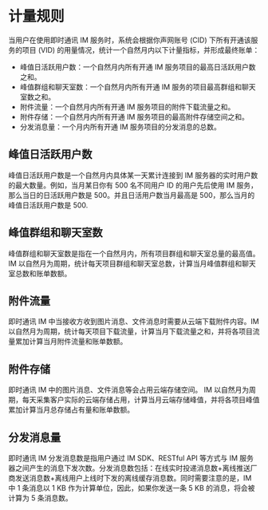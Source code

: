 # 计量规则

当用户在使用即时通讯 IM 服务时，系统会根据你声网账号 (CID) 下所有开通该服务的项目 (VID) 的用量情况，统计一个自然月内以下计量指标，并形成最终账单：

- 峰值日活跃用户数：一个自然月内所有开通 IM 服务项目的最高日活跃用户数之和。
- 峰值群组和聊天室数：一个自然月内所有开通 IM 服务的项目最高群组和聊天室数之和。
- 附件流量：一个自然月内所有开通 IM 服务项目的附件下载流量之和。
- 附件存储：一个自然月内所有开通 IM 服务项目的最高附件存储空间之和。
- 分发消息量：一个月内所有开通 IM 服务项目的分发消息的总数。

## 峰值日活跃用户数

峰值日活跃用户数是一个自然月内具体某一天累计连接到 IM 服务器的实时用户数的最大数量。例如，当月某日你有 500 名不同用户 ID 的用户先后使用 IM 服务，那么当日的日活跃用户数是 500。并且日活用户数当月最高是 500，那么当月的峰值日活跃用户数是 500.

## 峰值群组和聊天室数

峰值群组和聊天室数是指在一个自然月内，所有项目群组和聊天室总量的最高值。IM 以自然月为周期，统计每天项目群组和聊天室总数，计算当月峰值群组和聊天室总数和账单数额。

## 附件流量

即时通讯 IM 中当接收方收到图片消息、文件消息时需要从云端下载附件内容。IM 以自然月为周期，统计每天项目下载流量，计算当月下载流量之和，并将各项目流量累加计算当月附件流量和账单数额。

## 附件存储

即时通讯 IM 中的图片消息、文件消息等会占用云端存储空间。 IM 以自然月为周期，每天采集客户实际的云端存储占用，计算当月云端存储峰值，并将各项目峰值累加计算当月总存储占有量和账单数额。

## 分发消息量

即时通讯 IM 分发消息数是指用户通过 IM SDK、RESTful API 等方式与 IM 服务器之间产生的消息下发次数。分发消息数包括：在线实时投递消息数+离线推送厂商发送消息数+离线用户上线时下发的离线缓存消息数。同时需要注意的是，IM 中 1 条消息以 1 KB 作为计算单位，因此，如果你发送一条 5 KB 的消息，将会被计算为 5 条消息数。




